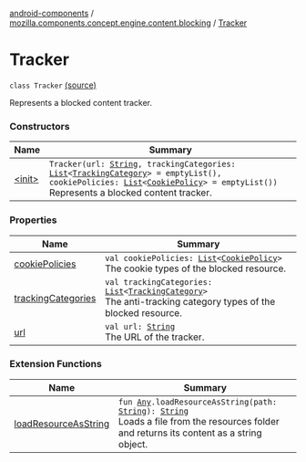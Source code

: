 [android-components](../../index.md) / [mozilla.components.concept.engine.content.blocking](../index.md) / [Tracker](./index.md)

# Tracker

`class Tracker` [(source)](https://github.com/mozilla-mobile/android-components/blob/master/components/concept/engine/src/main/java/mozilla/components/concept/engine/content/blocking/Tracker.kt#L16)

Represents a blocked content tracker.

### Constructors

| Name | Summary |
|---|---|
| [&lt;init&gt;](-init-.md) | `Tracker(url: `[`String`](https://kotlinlang.org/api/latest/jvm/stdlib/kotlin/-string/index.html)`, trackingCategories: `[`List`](https://kotlinlang.org/api/latest/jvm/stdlib/kotlin.collections/-list/index.html)`<`[`TrackingCategory`](../../mozilla.components.concept.engine/-engine-session/-tracking-protection-policy/-tracking-category/index.md)`> = emptyList(), cookiePolicies: `[`List`](https://kotlinlang.org/api/latest/jvm/stdlib/kotlin.collections/-list/index.html)`<`[`CookiePolicy`](../../mozilla.components.concept.engine/-engine-session/-tracking-protection-policy/-cookie-policy/index.md)`> = emptyList())`<br>Represents a blocked content tracker. |

### Properties

| Name | Summary |
|---|---|
| [cookiePolicies](cookie-policies.md) | `val cookiePolicies: `[`List`](https://kotlinlang.org/api/latest/jvm/stdlib/kotlin.collections/-list/index.html)`<`[`CookiePolicy`](../../mozilla.components.concept.engine/-engine-session/-tracking-protection-policy/-cookie-policy/index.md)`>`<br>The cookie types of the blocked resource. |
| [trackingCategories](tracking-categories.md) | `val trackingCategories: `[`List`](https://kotlinlang.org/api/latest/jvm/stdlib/kotlin.collections/-list/index.html)`<`[`TrackingCategory`](../../mozilla.components.concept.engine/-engine-session/-tracking-protection-policy/-tracking-category/index.md)`>`<br>The anti-tracking category types of the blocked resource. |
| [url](url.md) | `val url: `[`String`](https://kotlinlang.org/api/latest/jvm/stdlib/kotlin/-string/index.html)<br>The URL of the tracker. |

### Extension Functions

| Name | Summary |
|---|---|
| [loadResourceAsString](../../mozilla.components.support.test.file/kotlin.-any/load-resource-as-string.md) | `fun `[`Any`](https://kotlinlang.org/api/latest/jvm/stdlib/kotlin/-any/index.html)`.loadResourceAsString(path: `[`String`](https://kotlinlang.org/api/latest/jvm/stdlib/kotlin/-string/index.html)`): `[`String`](https://kotlinlang.org/api/latest/jvm/stdlib/kotlin/-string/index.html)<br>Loads a file from the resources folder and returns its content as a string object. |
